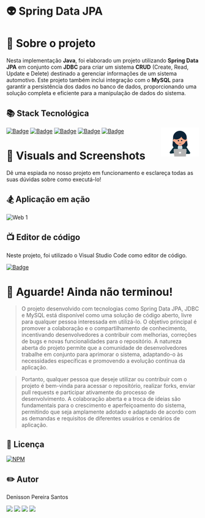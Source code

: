 # 👽 Spring Data JPA

# 📑 Sobre o projeto 

Nesta implementação **Java**, foi elaborado um projeto utilizando **Spring Data JPA** em conjunto com **JDBC** para criar um sistema **CRUD** (Create, Read, Update e Delete) destinado a gerenciar informações de um sistema automotivo. Este projeto também inclui integração com o **MySQL** para garantir a persistência dos dados no banco de dados, proporcionando uma solução completa e eficiente para a manipulação de dados do sistema.


## 📚 Stack Tecnológica

<img src="./public/menina.gif" min-width="100px" max-width="100px" width="100px" align="right" alt="Computador iuriCode">

[![Badge](https://img.shields.io/badge/Java-17-%23FFA500?style=flat&logo=java&logoColor=white)](https://www.oracle.com/java/)
[![Badge](https://img.shields.io/badge/Spring%20Boot-3.2.3-%236DB33F?style=flat&logo=spring&logoColor=white)](https://spring.io/projects/spring-boot)
[![Badge](https://img.shields.io/badge/Spring%20Data%20JPA-Latest-%236DB33F?style=flat&logo=spring&logoColor=white)](https://spring.io/projects/spring-data-jpa)
[![Badge](https://img.shields.io/badge/Spring%20Data%20JDBC-2.3.1-%236DB33F?style=flat&logo=spring&logoColor=white)](https://spring.io/projects/spring-data-jdbc)
[![Badge](https://img.shields.io/badge/MySQL-Latest-%2300f?style=flat&logo=mysql&logoColor=white)](https://www.mysql.com/)


# 📸 Visuals and Screenshots

Dê uma espiada no nosso projeto em funcionamento e esclareça todas as suas dúvidas sobre como executá-lo!

## 🏂 Aplicação em ação
![Web 1](./public/spring_security_jwt.gif) 

## 📺 Editor de código

Neste projeto, foi utilizado o Visual Studio Code como editor de código.

[![Badge](https://img.shields.io/badge/VSCode-1.65.0-%23007ACC?style=flat&logo=visual-studio-code&logoColor=white)](https://code.visualstudio.com/)


# 🚨 Aguarde! Ainda não terminou!

>O projeto desenvolvido com tecnologias como Spring Data JPA, JDBC e MySQL está disponível como uma solução de código aberto, livre para qualquer pessoa interessada em utilizá-lo. O objetivo principal é promover a colaboração e o compartilhamento de conhecimento, incentivando desenvolvedores a contribuir com melhorias, correções de bugs e novas funcionalidades para o repositório. A natureza aberta do projeto permite que a comunidade de desenvolvedores trabalhe em conjunto para aprimorar o sistema, adaptando-o às necessidades específicas e promovendo a evolução contínua da aplicação.

>Portanto, qualquer pessoa que deseje utilizar ou contribuir com o projeto é bem-vinda para acessar o repositório, realizar forks, enviar pull requests e participar ativamente do processo de desenvolvimento. A colaboração aberta e a troca de ideias são fundamentais para o crescimento e aperfeiçoamento do sistema, permitindo que seja amplamente adotado e adaptado de acordo com as demandas e requisitos de diferentes usuários e cenários de aplicação.

## 📜 Licença

[![NPM](https://img.shields.io/npm/l/react)](https://github.com/DenissonPereira/spring-data-jPA/blob/main/LICENSE) 

## ✏️ Autor 

Denisson Pereira Santos

<div> 
<a href="https://www.linkedin.com/in/denisson-pereira" target="_blank"><img src="https://img.shields.io/badge/-LinkedIn-%230077B5?style=for-the-badge&logo=linkedin&logoColor=white"  target="_blank"></a> 
<a href="https://denissonpereira.com" target="_blank"><img src="https://img.shields.io/badge/Meu%20Site-%2333cc33?style=for-the-badge&logo=fontawesome&logoColor=white&logoWidth=15&labelColor=black"  target="_blank"></a> 
<a href="https://github.com/DenissonPereira" target="_blank"><img src="https://img.shields.io/badge/GitHub-%23181717?style=for-the-badge&logo=github&logoColor=white&logoWidth=15&labelColor=black"  target="_blank"></a> 
<a href="https://www.instagram.com/denisson_pereira1?igshid=OGQ5ZDc2ODk2ZA%3D%3D&utm_source=qr" target="_blank"><img src="https://img.shields.io/badge/-Instagram-%23E4405F?style=for-the-badge&logo=instagram&logoColor=white"></a>
</div>&nbsp;&nbsp;